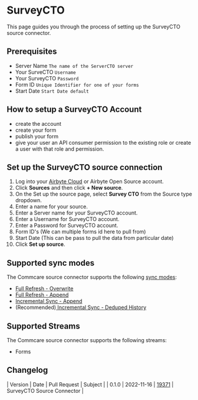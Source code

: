 # SurveyCTO

This page guides you through the process of setting up the SurveyCTO source connector.

## Prerequisites

- Server Name `The name of the ServerCTO server`
- Your SurveCTO `Username`
- Your SurveyCTO `Password`
- Form ID `Unique Identifier for one of your forms`
- Start Date `Start Date default`

## How to setup a SurveyCTO Account
- create the account
- create your form
- publish your form
- give your user an API consumer permission to the existing role or create a user with that role and permission.

## Set up the SurveyCTO source connection
1. Log into your [Airbyte Cloud](https://cloud.airbyte.io/workspaces) or Airbyte Open Source account.
2. Click **Sources** and then click **+ New source**.
3. On the Set up the source page, select **Survey CTO** from the Source type dropdown.
4. Enter a name for your source.
5. Enter a Server name for your SurveyCTO account. 
6. Enter a Username for SurveyCTO account.
7. Enter a Password for SurveyCTO account.
8. Form ID's (We can multiple forms id here to pull from) 
9. Start Date (This can be pass to pull the data from particular date)
10. Click **Set up source**.

## Supported sync modes

The Commcare source connector supports the following [sync modes](https://docs.airbyte.com/cloud/core-concepts#connection-sync-modes):

* [Full Refresh - Overwrite](https://docs.airbyte.com/understanding-airbyte/glossary#full-refresh-sync)
* [Full Refresh - Append](https://docs.airbyte.com/understanding-airbyte/connections/full-refresh-append)
* [Incremental Sync - Append](https://docs.airbyte.com/understanding-airbyte/connections/incremental-append)
* (Recommended)[ Incremental Sync - Deduped History](https://docs.airbyte.com/understanding-airbyte/connections/incremental-deduped-history)

## Supported Streams

The Commcare source connector supports the following streams:

- Forms

## Changelog

| Version | Date | Pull Request | Subject |
| 0.1.0   | 2022-11-16 | [19371](https://github.com/airbytehq/airbyte/pull/19371)   | SurveyCTO Source Connector |
